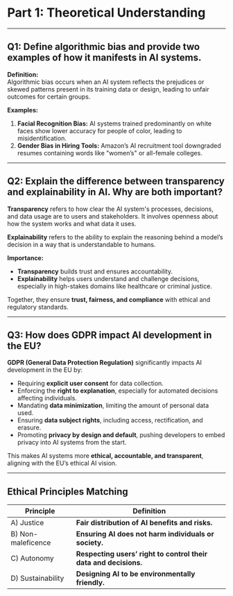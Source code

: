 # Part 1: Theoretical Understanding

---

## Q1: Define algorithmic bias and provide two examples of how it manifests in AI systems.

**Definition:**  
Algorithmic bias occurs when an AI system reflects the prejudices or skewed patterns present in its training data or design, leading to unfair outcomes for certain groups.

**Examples:**
1. **Facial Recognition Bias:** AI systems trained predominantly on white faces show lower accuracy for people of color, leading to misidentification.
2. **Gender Bias in Hiring Tools:** Amazon’s AI recruitment tool downgraded resumes containing words like "women’s" or all-female colleges.

---

## Q2: Explain the difference between transparency and explainability in AI. Why are both important?

**Transparency** refers to how clear the AI system's processes, decisions, and data usage are to users and stakeholders. It involves openness about how the system works and what data it uses.

**Explainability** refers to the ability to explain the reasoning behind a model’s decision in a way that is understandable to humans.

**Importance:**
- **Transparency** builds trust and ensures accountability.
- **Explainability** helps users understand and challenge decisions, especially in high-stakes domains like healthcare or criminal justice.

Together, they ensure **trust, fairness, and compliance** with ethical and regulatory standards.

---

## Q3: How does GDPR impact AI development in the EU?

**GDPR (General Data Protection Regulation)** significantly impacts AI development in the EU by:

- Requiring **explicit user consent** for data collection.
- Enforcing the **right to explanation**, especially for automated decisions affecting individuals.
- Mandating **data minimization**, limiting the amount of personal data used.
- Ensuring **data subject rights**, including access, rectification, and erasure.
- Promoting **privacy by design and default**, pushing developers to embed privacy into AI systems from the start.

This makes AI systems more **ethical, accountable, and transparent**, aligning with the EU’s ethical AI vision.

---

## Ethical Principles Matching

| Principle | Definition |
|----------|------------|
| A) Justice | **Fair distribution of AI benefits and risks.** |
| B) Non-maleficence | **Ensuring AI does not harm individuals or society.** |
| C) Autonomy | **Respecting users’ right to control their data and decisions.** |
| D) Sustainability | **Designing AI to be environmentally friendly.** |